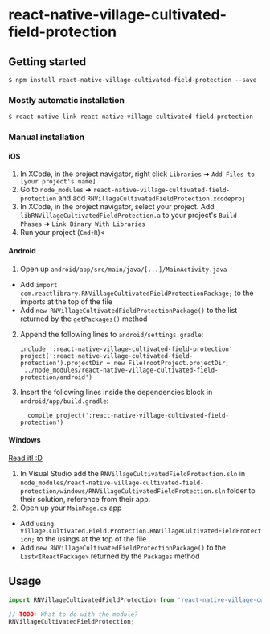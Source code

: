 
# react-native-village-cultivated-field-protection

## Getting started

`$ npm install react-native-village-cultivated-field-protection --save`

### Mostly automatic installation

`$ react-native link react-native-village-cultivated-field-protection`

### Manual installation


#### iOS

1. In XCode, in the project navigator, right click `Libraries` ➜ `Add Files to [your project's name]`
2. Go to `node_modules` ➜ `react-native-village-cultivated-field-protection` and add `RNVillageCultivatedFieldProtection.xcodeproj`
3. In XCode, in the project navigator, select your project. Add `libRNVillageCultivatedFieldProtection.a` to your project's `Build Phases` ➜ `Link Binary With Libraries`
4. Run your project (`Cmd+R`)<

#### Android

1. Open up `android/app/src/main/java/[...]/MainActivity.java`
  - Add `import com.reactlibrary.RNVillageCultivatedFieldProtectionPackage;` to the imports at the top of the file
  - Add `new RNVillageCultivatedFieldProtectionPackage()` to the list returned by the `getPackages()` method
2. Append the following lines to `android/settings.gradle`:
  	```
  	include ':react-native-village-cultivated-field-protection'
  	project(':react-native-village-cultivated-field-protection').projectDir = new File(rootProject.projectDir, 	'../node_modules/react-native-village-cultivated-field-protection/android')
  	```
3. Insert the following lines inside the dependencies block in `android/app/build.gradle`:
  	```
      compile project(':react-native-village-cultivated-field-protection')
  	```

#### Windows
[Read it! :D](https://github.com/ReactWindows/react-native)

1. In Visual Studio add the `RNVillageCultivatedFieldProtection.sln` in `node_modules/react-native-village-cultivated-field-protection/windows/RNVillageCultivatedFieldProtection.sln` folder to their solution, reference from their app.
2. Open up your `MainPage.cs` app
  - Add `using Village.Cultivated.Field.Protection.RNVillageCultivatedFieldProtection;` to the usings at the top of the file
  - Add `new RNVillageCultivatedFieldProtectionPackage()` to the `List<IReactPackage>` returned by the `Packages` method


## Usage
```javascript
import RNVillageCultivatedFieldProtection from 'react-native-village-cultivated-field-protection';

// TODO: What to do with the module?
RNVillageCultivatedFieldProtection;
```
  